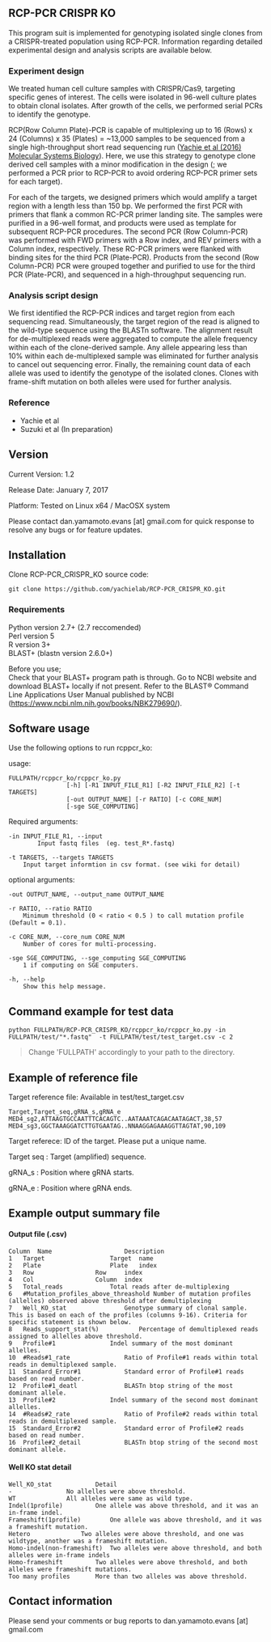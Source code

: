 ## RCP-PCR CRISPR KO
This program suit is implemented for genotyping isolated single clones from a CRISPR-treated population using RCP-PCR.
Information regarding detailed experimental design and analysis scripts are available below.

### Experiment design
We treated human cell culture samples with CRISPR/Cas9, targeting specific genes of interest. The cells were isolated in 96-well culture plates to obtain clonal isolates. After growth of the cells, we performed serial PCRs to identify the genotype.

RCP(Row Column Plate)-PCR is capable of multiplexing up to 16 (Rows) x 24 (Columns) x 35 (Plates) = ~13,000 samples to be sequenced from a single high-throughput short read sequencing run ([Yachie et al (2016) Molecular Systems Biology](http://msb.embopress.org/content/12/4/863)). Here, we use this strategy to genotype clone derived cell samples with a minor modification in the design (; we performed a PCR prior to RCP-PCR to avoid ordering RCP-PCR primer sets for each target).   

For each of the targets, we designed primers which would amplify a target region with a length less than 150 bp. We performed the first PCR with primers that flank a common RC-PCR primer landing site. The samples were purified in a 96-well format, and products were used as template for subsequent RCP-PCR procedures.
The second PCR (Row Column-PCR) was performed with FWD primers with a Row index, and REV primers with a Column index, respectively. These RC-PCR primers were flanked with binding sites for the third PCR (Plate-PCR). Products from the second (Row Column-PCR) PCR were grouped together and purified to use for the third PCR (Plate-PCR), and sequenced in a high-throughput sequencing run.



### Analysis script design
We first identified the RCP-PCR indices and target region from each sequencing read. Simultaneously, the target region of the read is aligned to the wild-type sequence using the BLASTn software. The alignment result for de-multiplexed reads were aggregated to compute the allele frequency within each of the clone-derived sample. Any allele appearing less than 10% within each de-multiplexed sample was eliminated for further analysis to cancel out sequencing error. Finally, the remaining count data of each allele was used to identify the genotype of the isolated clones. Clones with frame-shift mutation on both alleles were used for further analysis.

### Reference
- Yachie et al
- Suzuki et al (In preparation)



## Version

Current Version: 1.2

Release Date: January 7, 2017

Platform: Tested on Linux x64 / MacOSX system

Please contact dan.yamamoto.evans [at] gmail.com for quick response to resolve any bugs or for feature updates.

## Installation

Clone RCP-PCR_CRISPR_KO source code:

    git clone https://github.com/yachielab/RCP-PCR_CRISPR_KO.git


### Requirements
Python version 2.7+ (2.7 reccomended)   
Perl version 5  
R version 3+   
BLAST+ (blastn version 2.6.0+)  

Before you use;  
Check that your BLAST+ program path is through. Go to NCBI website and download BLAST+ locally if not present. Refer to the BLAST® Command Line Applications User Manual published by NCBI (https://www.ncbi.nlm.nih.gov/books/NBK279690/).  

## Software usage

Use the following options to run rcppcr_ko:

usage:  


    FULLPATH/rcppcr_ko/rcppcr_ko.py  
                    [-h] [-R1 INPUT_FILE_R1] [-R2 INPUT_FILE_R2] [-t TARGETS]  
                    [-out OUTPUT_NAME] [-r RATIO] [-c CORE_NUM]  
                    [-sge SGE_COMPUTING]    


Required arguments:  

	-in INPUT_FILE_R1, --input
			Input fastq files  (eg. test_R*.fastq)  

	-t TARGETS, --targets TARGETS   
		Input target informtion in csv format. (see wiki for detail)  

optional arguments:  

	-out OUTPUT_NAME, --output_name OUTPUT_NAME   

	-r RATIO, --ratio RATIO    
		Minimum threshold (0 < ratio < 0.5 ) to call mutation profile (Default = 0.1).   

	-c CORE_NUM, --core_num CORE_NUM   
		Number of cores for multi-processing.  

	-sge SGE_COMPUTING, --sge_computing SGE_COMPUTING   
		1 if computing on SGE computers.  

	-h, --help    
		Show this help message.  


## Command example for test data
    python FULLPATH/RCP-PCR_CRISPR_KO/rcppcr_ko/rcppcr_ko.py -in FULLPATH/test/"*.fastq"  -t FULLPATH/test/test_target.csv -c 2    
>Change 'FULLPATH' accordingly to your path to the directory.


## Example of reference file
Target reference file: Available in test/test_target.csv

    Target,Target_seq,gRNA_s,gRNA_e
    MED4_sg2,ATTAAGTGCCAATTTCACAGTC..AATAAATCAGACAATAGACT,38,57
    MED4_sg3,GGCTAAAGGATCTTGTGAATAG..NNAAGGAGAAAGGTTAGTAT,90,109


Target referece: ID of the target. Please put a unique name.

Target seq     : Target (amplified) sequence.

gRNA_s         : Position where gRNA starts.

gRNA_e         : Position where gRNA ends.



## Example output summary file

#### Output file (.csv)

    Column	Name					Description
    1	Target					Target 	name
    2	Plate					Plate 	index
    3	Row					Row 	index
    4	Col					Column 	index
    5	Total_reads				Total reads after de-multiplexing
    6	#Mutation_profiles_above_threashold	Number of mutation profiles (allelles) observed above threshold after demultiplexing
    7	Well_KO_stat				Genotype summary of clonal sample. This is based on each of the profiles (columns 9-16). Criteria for specific statement is shown below.
    8	Reads_support_stat(%)			Percentage of demultiplexed reads assigned to allelles above threshold.
    9	Profile#1				Indel summary of the most dominant allelles.
    10	#Reads#1_rate				Ratio of Profile#1 reads within total reads in demultiplexed sample.
    11	Standard_Error#1			Standard error of Profile#1 reads based on read number.
    12	Profile#1_deatl				BLASTn btop string of the most dominant allele.
    13	Profile#2				Indel summary of the second most dominant allelles.
    14	#Reads#2_rate				Ratio of Profile#2 reads within total reads in demultiplexed sample.
    15	Standard_Error#2			Standard error of Profile#2 reads based on read number.
    16	Profile#2_detail			BLASTn btop string of the second most dominant allele.


#### Well KO stat detail

    Well_KO_stat			Detail
    -				No allelles were above threshold.
    WT				All alleles were same as wild type.
    Indel(1profile)			One allele was above threshold, and it was an in-frame indel.
    Frameshift(1profile)		One allele was above threshold, and it was a frameshift mutation.
    Hetero				Two alleles were above threshold, and one was wildtype, another was a frameshift mutation.
    Homo-indel(non-frameshift)	Two alleles were above threshold, and both alleles were in-frame indels
    Homo-frameshift			Two alleles were above threshold, and both alleles were frameshift mutations.
    Too many profiles		More than two alleles was above threshold.




## Contact information

Please send your comments or bug reports to dan.yamamoto.evans [at] gmail.com  
